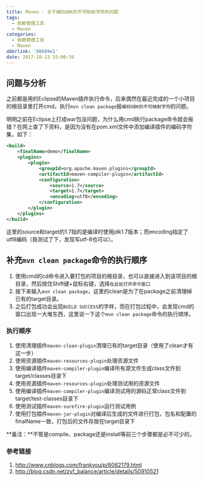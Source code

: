 ```yaml
---
title: Maven - 关于编码GBK的不可映射字符的问题
tags:
  - 依赖管理工具
  - Maven
categories:
  - 依赖管理工具
  - Maven
abbrlink: '86689e1'
date: 2017-10-13 15:00:34
---
```

## 问题与分析

之前都是用的Eclipse的Maven插件执行命令，后来偶然在最近完成的一个小项目的根目录里打开cmd，执行`mvn clean package`报`编码GBK的不可映射字符`的问题。

明明之前在Eclipse上打成war包没问题，为什么用cmd执行package命令就会报错？在网上查了下资料，是因为没有在pom.xml文件中添加编译插件的编码字符集，如下：
<!-- more -->

```xml
<build>
	<finalName>demo</finalName>
	<plugins>
		<plugin>  
			<groupId>org.apache.maven.plugins</groupId>  
			<artifactId>maven-compiler-plugin</artifactId>  
			<configuration>  
				<source>1.7</source>  
				<target>1.7</target>  
				<encoding>utf8</encoding>    
			</configuration>  
		</plugin>
	</plugins>
</build>
```

这里的source和target的1.7指的是编译时使用jdk1.7版本；而encoding指定了utf8编码（我测试了下，发现写utf-8也可以）。

## 补充`mvn clean package`命令的执行顺序

1. 使用cmd的cd命令进入要打包的项目的根目录，也可以直接进入到该项目的根目录，然后按住Shift键+鼠标右键，选择`在此处打开命令窗口`
2. 接下来输入`mvn clean package`，这里的clean是为了在package之前清理掉已有的target目录。
3. 之后打包成功会出现`BUILD SUCCESS`的字样，而在打包过程中，会发现cmd的窗口出现一大堆东西，这里说一下这个`mvn clean package`命令的执行顺序。

### 执行顺序

1. 使用清理插件`maven-clean-plugin`清理已有的target目录（使用了clean才有这一步）
2. 使用资源插件`maven-resources-plugin`处理资源文件
3. 使用编译插件`maven-compiler-plugin`编译所有源文件生成class文件到target/classes目录下
4. 使用资源插件`maven-resources-plugin`处理测试用的资源文件
5. 使用编译插件`maven-compiler-plugin`编译测试用的源码正常class文件到target/test-classes目录下
6. 使用测试插件`maven-surefire-plugin`运行测试用例
7. 使用打包插件`maven-jar-plugin`对编译后生成的文件进行打包，包名和配置的finalName一致，打包后的文件存放在target目录下

**备注：**不管是compile、package还是install等前三个步骤都是必不可少的。

### 参考链接

1. http://www.cnblogs.com/frankyou/p/6062179.html
2. http://blog.csdn.net/zyf_balance/article/details/50910521